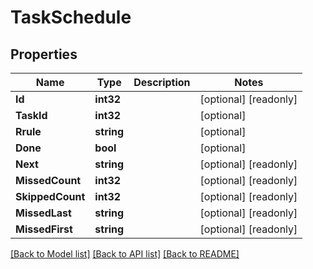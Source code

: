# TaskSchedule

## Properties

Name | Type | Description | Notes
------------ | ------------- | ------------- | -------------
**Id** | **int32** |  | [optional] [readonly] 
**TaskId** | **int32** |  | [optional] 
**Rrule** | **string** |  | [optional] 
**Done** | **bool** |  | [optional] 
**Next** | **string** |  | [optional] [readonly] 
**MissedCount** | **int32** |  | [optional] [readonly] 
**SkippedCount** | **int32** |  | [optional] [readonly] 
**MissedLast** | **string** |  | [optional] [readonly] 
**MissedFirst** | **string** |  | [optional] [readonly] 

[[Back to Model list]](../README.md#documentation-for-models) [[Back to API list]](../README.md#documentation-for-api-endpoints) [[Back to README]](../README.md)


